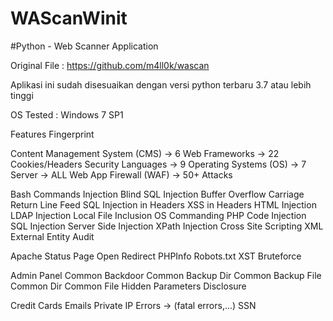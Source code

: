 # WAScanWinit
#Python - Web Scanner Application

Original File : https://github.com/m4ll0k/wascan

Aplikasi ini sudah disesuaikan dengan versi python terbaru 3.7 atau lebih tinggi

OS Tested : Windows 7 SP1

Features
Fingerprint

Content Management System (CMS) -> 6
Web Frameworks -> 22
Cookies/Headers Security
Languages -> 9
Operating Systems (OS) -> 7
Server -> ALL
Web App Firewall (WAF) -> 50+
Attacks

Bash Commands Injection
Blind SQL Injection
Buffer Overflow
Carriage Return Line Feed
SQL Injection in Headers
XSS in Headers
HTML Injection
LDAP Injection
Local File Inclusion
OS Commanding
PHP Code Injection
SQL Injection
Server Side Injection
XPath Injection
Cross Site Scripting
XML External Entity
Audit

Apache Status Page
Open Redirect
PHPInfo
Robots.txt
XST
Bruteforce

Admin Panel
Common Backdoor
Common Backup Dir
Common Backup File
Common Dir
Common File
Hidden Parameters
Disclosure

Credit Cards
Emails
Private IP
Errors -> (fatal errors,...)
SSN
